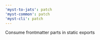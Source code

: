 ```yaml
---
'myst-to-jats': patch
'myst-common': patch
'myst-cli': patch
---
```


Consume frontmatter parts in static exports
